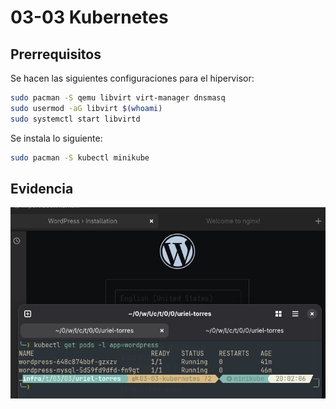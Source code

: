 # 03-03 Kubernetes
## Prerrequisitos
Se hacen las siguientes configuraciones para el hipervisor:
```bash
sudo pacman -S qemu libvirt virt-manager dnsmasq
sudo usermod -aG libvirt $(whoami)
sudo systemctl start libvirtd
```

Se instala lo siguiente:
```bash
sudo pacman -S kubectl minikube
```

## Evidencia

![Texto alternativo](./ss.png)




